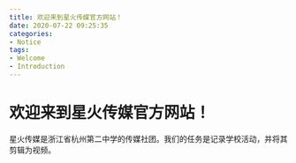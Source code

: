 ```yaml
---
title: 欢迎来到星火传媒官方网站！
date: 2020-07-22 09:25:35
categories: 
- Notice
tags: 
- Welcome
- Introduction
---
```

# 欢迎来到星火传媒官方网站！
星火传媒是浙江省杭州第二中学的传媒社团。我们的任务是记录学校活动，并将其剪辑为视频。